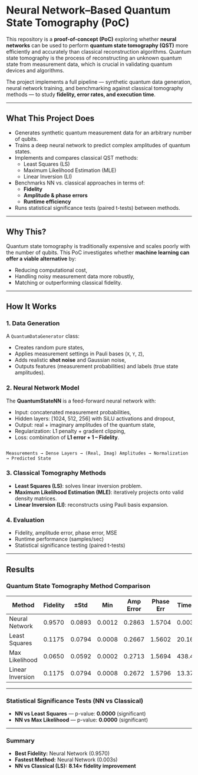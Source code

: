 # Neural Network–Based Quantum State Tomography (PoC)

This repository is a **proof-of-concept (PoC)** exploring whether **neural networks** can be used to perform **quantum state tomography (QST)** more efficiently and accurately than classical reconstruction algorithms. Quantum state tomography is the process of reconstructing an unknown quantum state from measurement data, which is crucial in validating quantum devices and algorithms.  

The project implements a full pipeline — synthetic quantum data generation, neural network training, and benchmarking against classical tomography methods — to study **fidelity, error rates, and execution time**.

---

## What This Project Does
- Generates synthetic quantum measurement data for an arbitrary number of qubits.
- Trains a deep neural network to predict complex amplitudes of quantum states.
- Implements and compares classical QST methods:
  - Least Squares (LS)
  - Maximum Likelihood Estimation (MLE)
  - Linear Inversion (LI)
- Benchmarks NN vs. classical approaches in terms of:
  - **Fidelity**
  - **Amplitude & phase errors**
  - **Runtime efficiency**
- Runs statistical significance tests (paired t-tests) between methods.

---

## Why This?
Quantum state tomography is traditionally expensive and scales poorly with the number of qubits. This PoC investigates whether **machine learning can offer a viable alternative** by:
- Reducing computational cost,
- Handling noisy measurement data more robustly,
- Matching or outperforming classical fidelity.

---

## How It Works

### 1. Data Generation
A `QuantumDataGenerator` class:
- Creates random pure states,
- Applies measurement settings in Pauli bases (`X`, `Y`, `Z`),
- Adds realistic **shot noise** and Gaussian noise,
- Outputs features (measurement probabilities) and labels (true state amplitudes).

### 2. Neural Network Model
The **QuantumStateNN** is a feed-forward neural network with:
- Input: concatenated measurement probabilities,
- Hidden layers: [1024, 512, 256] with SiLU activations and dropout,
- Output: real + imaginary amplitudes of the quantum state,
- Regularization: L1 penalty + gradient clipping,
- Loss: combination of **L1 error + 1 – Fidelity**.

```

Measurements → Dense Layers → (Real, Imag) Amplitudes → Normalization → Predicted State

````

### 3. Classical Tomography Methods
- **Least Squares (LS)**: solves linear inversion problem.
- **Maximum Likelihood Estimation (MLE)**: iteratively projects onto valid density matrices.
- **Linear Inversion (LI)**: reconstructs using Pauli basis expansion.

### 4. Evaluation
- Fidelity, amplitude error, phase error, MSE
- Runtime performance (samples/sec)
- Statistical significance testing (paired t-tests)

---

## Results

### Quantum State Tomography Method Comparison

| Method           | Fidelity | ±Std   | Min    | Amp Error | Phase Err | Time (s) | Samp/s   |
|------------------|----------|--------|--------|-----------|-----------|----------|----------|
| Neural Network   | 0.9570   | 0.0893 | 0.0012 | 0.2863    | 1.5704    | 0.003    | 127770.6 |
| Least Squares    | 0.1175   | 0.0794 | 0.0008 | 0.2667    | 1.5602    | 20.168   | 20.3     |
| Max Likelihood   | 0.0650   | 0.0592 | 0.0002 | 0.2713    | 1.5694    | 438.417  | 0.9      |
| Linear Inversion | 0.1175   | 0.0794 | 0.0008 | 0.2672    | 1.5796    | 13.379   | 30.6     |

---

### Statistical Significance Tests (NN vs Classical)

- **NN vs Least Squares** — p-value: **0.0000** (significant)  
- **NN vs Max Likelihood** — p-value: **0.0000** (significant)  

---

### Summary
- **Best Fidelity:** Neural Network (0.9570)  
- **Fastest Method:** Neural Network (0.003s)  
- **NN vs Classical (LS):** **8.14× fidelity improvement**  
